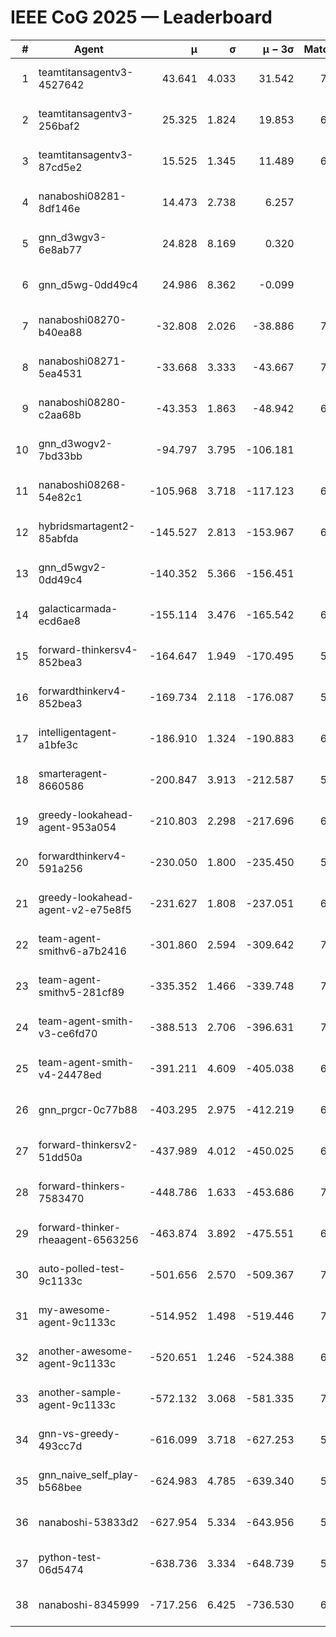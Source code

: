 # IEEE CoG 2025 — Leaderboard

| # | Agent | μ | σ | μ − 3σ | Matches | Updated |
|---:|---|---:|---:|---:|---:|---|
| 1 | teamtitansagentv3-4527642 | 43.641 | 4.033 | 31.542 | 7496 | 2025-08-30 12:36 |
| 2 | teamtitansagentv3-256baf2 | 25.325 | 1.824 | 19.853 | 6996 | 2025-08-30 12:36 |
| 3 | teamtitansagentv3-87cd5e2 | 15.525 | 1.345 | 11.489 | 6700 | 2025-08-30 12:36 |
| 4 | nanaboshi08281-8df146e | 14.473 | 2.738 | 6.257 | 276 | 2025-08-30 12:36 |
| 5 | gnn_d3wgv3-6e8ab77 | 24.828 | 8.169 | 0.320 | 138 | 2025-08-30 12:36 |
| 6 | gnn_d5wg-0dd49c4 | 24.986 | 8.362 | -0.099 | 120 | 2025-08-30 12:36 |
| 7 | nanaboshi08270-b40ea88 | -32.808 | 2.026 | -38.886 | 7200 | 2025-08-30 12:36 |
| 8 | nanaboshi08271-5ea4531 | -33.668 | 3.333 | -43.667 | 7198 | 2025-08-30 12:36 |
| 9 | nanaboshi08280-c2aa68b | -43.353 | 1.863 | -48.942 | 6538 | 2025-08-30 12:36 |
| 10 | gnn_d3wogv2-7bd33bb | -94.797 | 3.795 | -106.181 | 274 | 2025-08-30 12:36 |
| 11 | nanaboshi08268-54e82c1 | -105.968 | 3.718 | -117.123 | 6700 | 2025-08-30 12:36 |
| 12 | hybridsmartagent2-85abfda | -145.527 | 2.813 | -153.967 | 6108 | 2025-08-30 12:36 |
| 13 | gnn_d5wgv2-0dd49c4 | -140.352 | 5.366 | -156.451 | 226 | 2025-08-30 12:36 |
| 14 | galacticarmada-ecd6ae8 | -155.114 | 3.476 | -165.542 | 6660 | 2025-08-30 12:36 |
| 15 | forward-thinkersv4-852bea3 | -164.647 | 1.949 | -170.495 | 5745 | 2025-08-30 12:36 |
| 16 | forwardthinkerv4-852bea3 | -169.734 | 2.118 | -176.087 | 5935 | 2025-08-30 12:36 |
| 17 | intelligentagent-a1bfe3c | -186.910 | 1.324 | -190.883 | 6048 | 2025-08-30 12:36 |
| 18 | smarteragent-8660586 | -200.847 | 3.913 | -212.587 | 5612 | 2025-08-30 12:36 |
| 19 | greedy-lookahead-agent-953a054 | -210.803 | 2.298 | -217.696 | 6484 | 2025-08-30 12:36 |
| 20 | forwardthinkerv4-591a256 | -230.050 | 1.800 | -235.450 | 5958 | 2025-08-30 12:36 |
| 21 | greedy-lookahead-agent-v2-e75e8f5 | -231.627 | 1.808 | -237.051 | 6996 | 2025-08-30 12:36 |
| 22 | team-agent-smithv6-a7b2416 | -301.860 | 2.594 | -309.642 | 7380 | 2025-08-30 12:36 |
| 23 | team-agent-smithv5-281cf89 | -335.352 | 1.466 | -339.748 | 7460 | 2025-08-30 12:36 |
| 24 | team-agent-smith-v3-ce6fd70 | -388.513 | 2.706 | -396.631 | 7998 | 2025-08-30 12:36 |
| 25 | team-agent-smith-v4-24478ed | -391.211 | 4.609 | -405.038 | 6858 | 2025-08-30 12:36 |
| 26 | gnn_prgcr-0c77b88 | -403.295 | 2.975 | -412.219 | 6510 | 2025-08-30 12:36 |
| 27 | forward-thinkersv2-51dd50a | -437.989 | 4.012 | -450.025 | 6448 | 2025-08-30 12:36 |
| 28 | forward-thinkers-7583470 | -448.786 | 1.633 | -453.686 | 7160 | 2025-08-30 12:36 |
| 29 | forward-thinker-rheaagent-6563256 | -463.874 | 3.892 | -475.551 | 6148 | 2025-08-30 12:36 |
| 30 | auto-polled-test-9c1133c | -501.656 | 2.570 | -509.367 | 7120 | 2025-08-30 12:36 |
| 31 | my-awesome-agent-9c1133c | -514.952 | 1.498 | -519.446 | 7080 | 2025-08-30 12:36 |
| 32 | another-awesome-agent-9c1133c | -520.651 | 1.246 | -524.388 | 6740 | 2025-08-30 12:36 |
| 33 | another-sample-agent-9c1133c | -572.132 | 3.068 | -581.335 | 7320 | 2025-08-30 12:36 |
| 34 | gnn-vs-greedy-493cc7d | -616.099 | 3.718 | -627.253 | 5780 | 2025-08-30 12:36 |
| 35 | gnn_naive_self_play-b568bee | -624.983 | 4.785 | -639.340 | 5900 | 2025-08-30 12:36 |
| 36 | nanaboshi-53833d2 | -627.954 | 5.334 | -643.956 | 5220 | 2025-08-30 12:36 |
| 37 | python-test-06d5474 | -638.736 | 3.334 | -648.739 | 5980 | 2025-08-30 12:36 |
| 38 | nanaboshi-8345999 | -717.256 | 6.425 | -736.530 | 6190 | 2025-08-30 12:36 |
